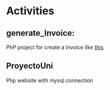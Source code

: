 
# Activities

## generate_Invoice:
   PhP project for create a Invoice like [this](https://github.com/feijoes/Freelance-works/files/11713538/Ticket.de.Venta.pdf)

## ProyectoUni
   Php website with mysql connection